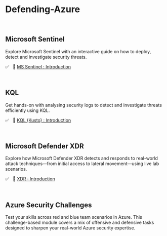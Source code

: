 <h1>Defending-Azure</h1>

<br>

<h2>Microsoft Sentinel</h2>
<p>Explore Microsoft Sentinel with an interactive guide on how to deploy, detect and investigate security threats.</p>

✅ &nbsp; 🔗 [MS Sentinel : Introduction](https://github.com/RosanaFSS/Defending-Azure/blob/Microsoft-Sentinel/Easy%20%F0%9F%94%97%20-%20MS%20Sentinel%20:%20Introduction.md)<br>

<br>

<h2>KQL</h2>
<p>Get hands-on with analysing security logs to detect and investigate threats efficiently using KQL.</p>

✅ &nbsp; 🔗 [KQL (Kusto) : Introduction](https://github.com/RosanaFSS/Defending-Azure/blob/KQL/Easy%20%F0%9F%94%97%20-%20KQL%20(Kusto)%20:%20Introduction.md)<br>

<br>

<h2>Microsoft Defender XDR</h2>
<p>Explore how Microsoft Defender XDR detects and responds to real-world attack techniques—from initial access to lateral movement—using live lab scenarios.</p>

✅ &nbsp; 🔗 [XDR : Introduction](https://github.com/RosanaFSS/Defending-Azure/blob/Microsoft-Defender-XDR/Easy%20%F0%9F%94%97%20-%20XDR%20%3A%20Introduction.md)<br>

<br>

<h2>Azure Security Challenges</h2>
<p>Test your skills across red and blue team scenarios in Azure. This challenge-based module covers a mix of offensive and defensive tasks designed to sharpen your real-world Azure security expertise.</p>
